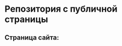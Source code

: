# Репозитория с публичной страницы

## Страница сайта:
<!-- Вставить ссылку на публичную страницу -->
